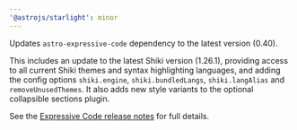```yaml
---
'@astrojs/starlight': minor
---
```


Updates `astro-expressive-code` dependency to the latest version (0.40).

This includes an update to the latest Shiki version (1.26.1), providing access to all current Shiki themes and syntax highlighting languages, and adding the config options `shiki.engine`, `shiki.bundledLangs`, `shiki.langAlias` and `removeUnusedThemes`. It also adds new style variants to the optional collapsible sections plugin.

See the [Expressive Code release notes](https://expressive-code.com/releases/#0400) for full details.
